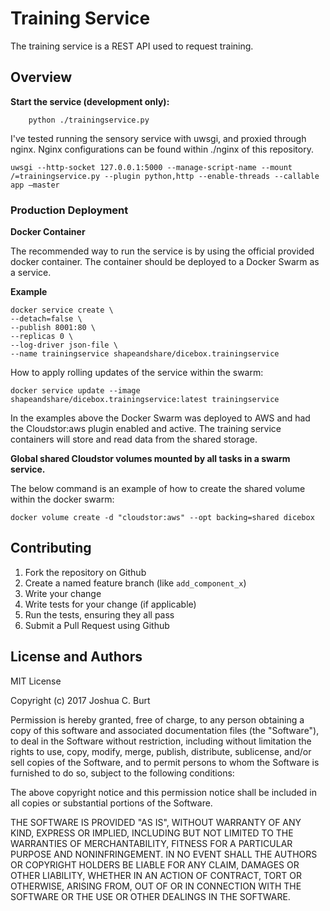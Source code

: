 Training Service
===============

The training service is a REST API used to request training.

Overview
--------

**Start the service (development only):**
```
    python ./trainingservice.py
```

I've tested running the sensory service with uwsgi, and proxied through nginx.  Nginx configurations can be found within ./nginx of this repository.
```
uwsgi --http-socket 127.0.0.1:5000 --manage-script-name --mount /=trainingservice.py --plugin python,http --enable-threads --callable app —master
```

### Production Deployment

**Docker Container**

The recommended way to run the service is by using the official provided docker container.
The container should be deployed to a Docker Swarm as a service.

**Example**
```
docker service create \
--detach=false \
--publish 8001:80 \
--replicas 0 \
--log-driver json-file \
--name trainingservice shapeandshare/dicebox.trainingservice
```

How to apply rolling updates of the service within the swarm:
```
docker service update --image shapeandshare/dicebox.trainingservice:latest trainingservice
```

In the examples above the Docker Swarm was deployed to AWS and had the Cloudstor:aws plugin enabled and active.
The training service containers will store and read data from the shared storage.

**Global shared Cloudstor volumes mounted by all tasks in a swarm service.**

The below command is an example of how to create the shared volume within the docker swarm:
```
docker volume create -d "cloudstor:aws" --opt backing=shared dicebox
```


Contributing
------------
1. Fork the repository on Github
2. Create a named feature branch (like `add_component_x`)
3. Write your change
4. Write tests for your change (if applicable)
5. Run the tests, ensuring they all pass
6. Submit a Pull Request using Github

License and Authors
-------------------
MIT License

Copyright (c) 2017 Joshua C. Burt

Permission is hereby granted, free of charge, to any person obtaining a copy
of this software and associated documentation files (the "Software"), to deal
in the Software without restriction, including without limitation the rights
to use, copy, modify, merge, publish, distribute, sublicense, and/or sell
copies of the Software, and to permit persons to whom the Software is
furnished to do so, subject to the following conditions:

The above copyright notice and this permission notice shall be included in all
copies or substantial portions of the Software.

THE SOFTWARE IS PROVIDED "AS IS", WITHOUT WARRANTY OF ANY KIND, EXPRESS OR
IMPLIED, INCLUDING BUT NOT LIMITED TO THE WARRANTIES OF MERCHANTABILITY,
FITNESS FOR A PARTICULAR PURPOSE AND NONINFRINGEMENT. IN NO EVENT SHALL THE
AUTHORS OR COPYRIGHT HOLDERS BE LIABLE FOR ANY CLAIM, DAMAGES OR OTHER
LIABILITY, WHETHER IN AN ACTION OF CONTRACT, TORT OR OTHERWISE, ARISING FROM,
OUT OF OR IN CONNECTION WITH THE SOFTWARE OR THE USE OR OTHER DEALINGS IN THE
SOFTWARE.